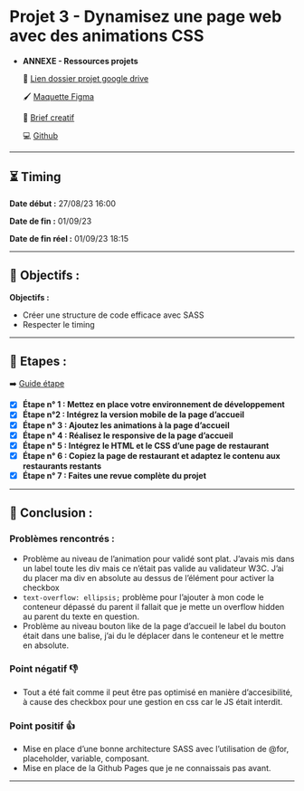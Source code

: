 # Projet 3 - Dynamisez une page web avec des animations CSS

- **ANNEXE - Ressources projets**

  🔗 [Lien dossier projet google drive](https://drive.google.com/drive/folders/1iEnE9L4YCTxl5JXHhrj1Q9R8RIcqZc-F?usp=drive_link)

  🖌️ [Maquette Figma](<https://www.figma.com/file/ZuQApbbsI4OBRGc1aesRcF/Maquettes-Ohmyfood-(mobile-et-desktop)-(Copy)?type=design&mode=design&t=oWcduZquHYSTQyuN-0>)

  📄 [Brief creatif](https://course.oc-static.com/projects/D%C3%A9veloppeur+Web/IW_P4+Animations+CSS+Ohmyfood/Brief+cr%C3%A9atif+site+Ohmyfood.pdf)

  💻 [Github](https://github.com/ToxyhDev/OC-Dev_App_JS_React-P3_Ohmyfood)

---

## ⏳ Timing

**Date début :** 27/08/23 16:00

**Date de fin :** 01/09/23

**Date de fin réel :** 01/09/23 18:15

---

## 🎯 Objectifs :

**Objectifs :**

- Créer une structure de code efficace avec SASS
- Respecter le timing

---

## 📑 Etapes :

➡️ [Guide étape](https://course.oc-static.com/projects/D%C3%A9veloppeur+Web/IW_P4+Animations+CSS+Ohmyfood/Guide+d%E2%80%99e%CC%81tapes+cle%CC%81s+%E2%80%93+Ame%CC%81liorez+l'interface+d'un+site+mobile+avec+des+animations+CSS.pdf)

- [x] **Étape n° 1 : Mettez en place votre environnement de développement**
- [x] **Étape n°2 : Intégrez la version mobile de la page d’accueil**
- [x] **Étape n° 3 : Ajoutez les animations à la page d’accueil**
- [x] **Étape n° 4 : Réalisez le responsive de la page d’accueil**
- [x] **Étape n° 5 : Intégrez le HTML et le CSS d’une page de restaurant**
- [x] **Étape n° 6 : Copiez la page de restaurant et adaptez le contenu aux restaurants restants**
- [x] **Étape n° 7 : Faites une revue complète du projet**

---

## 🤔 Conclusion :

### Problèmes rencontrés :

- Problème au niveau de l’animation pour validé sont plat. J’avais mis dans un label toute les div mais ce n’était pas valide au validateur W3C. J’ai du placer ma div en absolute au dessus de l’élément pour activer la checkbox
- `text-overflow: ellipsis;` problème pour l’ajouter à mon code le conteneur dépassé du parent il fallait que je mette un overflow hidden au parent du texte en question.
- Problème au niveau bouton like de la page d’accueil le label du bouton était dans une balise, j’ai du le déplacer dans le conteneur et le mettre en absolute.

### Point négatif 👎

- Tout a été fait comme il peut être pas optimisé en manière d’accesibilité, à cause des checkbox pour une gestion en css car le JS était interdit.

### Point positif 👍

- Mise en place d’une bonne architecture SASS avec l’utilisation de @for, placeholder, variable, composant.
- Mise en place de la Github Pages que je ne connaissais pas avant.

---
